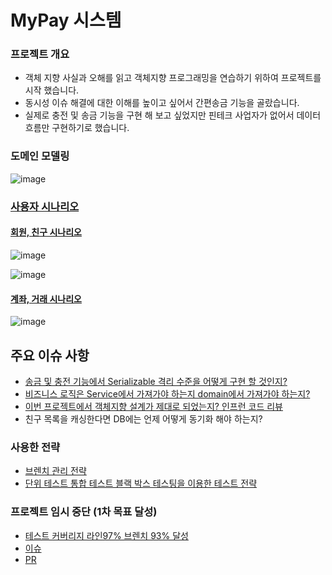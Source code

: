 # MyPay 시스템

### 프로젝트 개요
- 객체 지향 사실과 오해를 읽고 객체지향 프로그래밍을 연습하기 위하여 프로젝트를 시작 했습니다.
- 동시성 이슈 해결에 대한 이해를 높이고 싶어서 간편송금 기능을 골랐습니다.
- 실제로 충전 및 송금 기능을 구현 해 보고 싶었지만 핀테크 사업자가 없어서 데이터 흐름만 구현하기로 했습니다.

### 도메인 모델링
![image](https://user-images.githubusercontent.com/126523988/231641050-3d402f7d-f075-4a84-bb95-6126782cdc1c.png)

### [사용자 시나리오](https://github.com/jungmini0601/pay/wiki)
#### [회원, 친구 시나리오](https://github.com/jungmini0601/pay/wiki/%ED%9A%8C%EC%9B%90-%EC%8B%9C%EB%82%98%EB%A6%AC%EC%98%A4)
![image](https://user-images.githubusercontent.com/126523988/230802866-5aa2c84e-5348-48b5-ba9a-1d3f8f948381.png)

![image](https://user-images.githubusercontent.com/126523988/230802933-4977c85d-5d3f-499b-9d62-fc6757e5e762.png)

#### [계좌, 거래 시나리오](https://github.com/jungmini0601/pay/wiki/%EA%B3%84%EC%A2%8C-%EC%8B%9C%EB%82%98%EB%A6%AC%EC%98%A4)
![image](https://user-images.githubusercontent.com/126523988/230803093-47e7eb86-6c68-44d6-bdf6-ea9517b92726.png)

## 주요 이슈 사항
- [송금 및 충전 기능에서 Serializable 격리 수준을 어떻게 구현 할 것인지?](https://jungmini-laboratory.tistory.com/56)
- [비즈니스 로직은 Service에서 가져가야 하는지 domain에서 가져가야 하는지?](https://github.com/jungmini0601/pay/issues/26)
- [이번 프로젝트에서 객체지향 설계가 제대로 되었는지? 인프런 코드 리뷰](https://jungmini-laboratory.tistory.com/42)
- 친구 목록을 캐싱한다면 DB에는 언제 어떻게 동기화 해야 하는지?

### 사용한 전략
- [브렌치 관리 전략](https://jungmini-laboratory.tistory.com/26)
- [단위 테스트 통합 테스트 블랙 박스 테스팅을 이용한 테스트 전략](https://jungmini-laboratory.tistory.com/28)

### 프로젝트 임시 중단 (1차 목표 달성)
- [테스트 커버리지 라인97% 브렌치 93% 달성](https://github.com/jungmini0601/pay/pull/50)
- [이슈](https://github.com/jungmini0601/pay/issues?q=is%3Aissue+is%3Aclosed)
- [PR](https://github.com/jungmini0601/pay/pulls?q=is%3Apr+is%3Aclosed)
